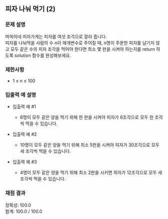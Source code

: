 ## 피자 나눠 먹기 (2)

### 문제 설명

머쓱이네 피자가게는 피자를 여섯 조각으로 잘라 줍니다.<br> 
피자를 나눠먹을 사람의 수 n이 매개변수로 주어질 때, n명이 주문한 피자를 남기지 않고 모두 같은 수의 피자 조각을 먹어야 한다면 최소 몇 판을 시켜야 하는지를 return 하도록 solution 함수를 완성해보세요.

### 제한사항

* 1 ≤ n ≤ 100

### 입출력 예 설명

* 입출력 예 #1

  - 6명이 모두 같은 양을 먹기 위해 한 판을 시켜야 피자가 6조각으로 모두 한 조각씩 먹을 수 있습니다.

* 입출력 예 #2

  - 10명이 모두 같은 양을 먹기 위해 최소 5판을 시켜야 피자가 30조각으로 모두 세 조각씩 먹을 수 있습니다.

* 입출력 예 #3

  - 4명이 모두 같은 양을 먹기 위해 최소 2판을 시키면 피자가 12조각으로 모두 세 조각씩 먹을 수 있습니다.

### 채점 결과

정확성: 100.0<br>
합계: 100.0 / 100.0
